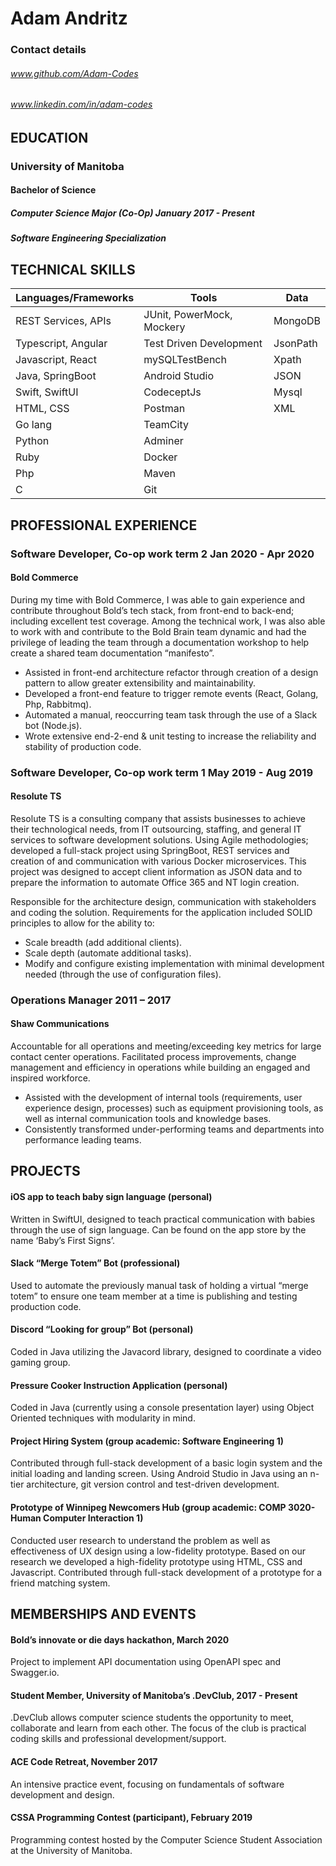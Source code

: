 # Adam Andritz
### Contact details
###### www.github.com/Adam-Codes

###### www.linkedin.com/in/adam-codes


## EDUCATION
### University of Manitoba
#### Bachelor of Science
##### Computer Science Major (Co-Op) 	                January 2017 - Present
##### Software Engineering Specialization


## TECHNICAL SKILLS

| Languages/Frameworks | Tools | Data |
|-------|--------|---------|
| REST Services, APIs | JUnit, PowerMock, Mockery | MongoDB |
| Typescript, Angular | Test Driven Development | JsonPath |
| Javascript, React | mySQLTestBench | Xpath |
| Java, SpringBoot | Android Studio | JSON |
| Swift, SwiftUI | CodeceptJs | Mysql |
| HTML, CSS | Postman | XML |
| Go lang | TeamCity |
| Python | Adminer |
| Ruby | Docker |
| Php | Maven |
| C | Git |

## PROFESSIONAL EXPERIENCE

### Software Developer, Co-op work term 2                                                  Jan 2020 - Apr 2020
#### **Bold Commerce**
During my time with Bold Commerce, I was able to gain experience and contribute throughout Bold’s tech stack, from front-end to back-end; including excellent test coverage. Among the technical work, I was also able to work with and contribute to the Bold Brain team dynamic and had the privilege of leading the team through a documentation workshop to help create a shared team documentation “manifesto”.

* Assisted in front-end architecture refactor through creation of a design pattern to allow greater extensibility and maintainability.
* Developed a front-end feature to trigger remote events (React, Golang, Php, Rabbitmq).
* Automated a manual, reoccurring team task through the use of a Slack bot (Node.js).
* Wrote extensive end-2-end & unit testing to increase the reliability and stability of production code.

### Software Developer, Co-op work term 1                                                  May 2019 - Aug 2019
#### **Resolute TS**
Resolute TS is a consulting company that assists businesses to achieve their technological needs, from IT outsourcing, staffing, and general IT services to software development solutions.
Using Agile methodologies; developed a full-stack project using SpringBoot, REST services and creation of and communication with various Docker microservices. This project was designed to accept client information as JSON data and to prepare the information to automate Office 365 and NT login creation. 

Responsible for the architecture design, communication with stakeholders and coding the solution.
Requirements for the application included SOLID principles to allow for the ability to:

* Scale breadth (add additional clients).
* Scale depth (automate additional tasks).
* Modify and configure existing implementation with minimal development needed (through the use of configuration files).

### Operations Manager  			      			   2011 – 2017
#### **Shaw Communications**
Accountable for all operations and meeting/exceeding key metrics for large contact center operations. Facilitated process improvements, change management and efficiency in operations while building an engaged and inspired workforce.

* Assisted with the development of internal tools (requirements, user experience design, processes) such as equipment provisioning tools, as well as internal communication tools and knowledge bases.
* Consistently transformed under-performing teams and departments into performance leading teams.

## PROJECTS

#### iOS app to teach baby sign language (personal)
Written in SwiftUI, designed to teach practical communication with babies through the use of sign language. Can be found on the app store by the name ‘Baby’s First Signs’.
#### Slack “Merge Totem” Bot (professional)
Used to automate the previously manual task of holding a virtual “merge totem” to ensure one team member at a time is publishing and testing production code.
#### Discord “Looking for group” Bot (personal)
Coded in Java utilizing the Javacord library, designed to coordinate a video gaming group.
#### Pressure Cooker Instruction Application (personal)
Coded in Java (currently using a console presentation layer) using Object Oriented techniques with modularity in mind.
#### Project Hiring System (group academic: Software Engineering 1)
Contributed through full-stack development of a basic login system and the initial loading and landing screen.
Using Android Studio in Java using an n-tier architecture, git version control and test-driven development.
#### Prototype of Winnipeg Newcomers Hub (group academic: COMP 3020-Human Computer Interaction 1)
Conducted user research to understand the problem as well as effectiveness of UX design using a low-fidelity prototype. Based on our research we developed a high-fidelity prototype using HTML, CSS and Javascript.
Contributed through full-stack development of a prototype for a friend matching system.

## MEMBERSHIPS AND EVENTS

#### Bold’s innovate or die days hackathon,							     March 2020
Project to implement API documentation using OpenAPI spec and Swagger.io.
#### Student Member, University of Manitoba’s .DevClub,                                                2017 - Present
.DevClub allows computer science students the opportunity to meet, collaborate and learn from each other. 
The focus of the club is practical coding skills and professional development/support.
#### ACE Code Retreat,										         November 2017
An intensive practice event, focusing on fundamentals of software development and design.
#### CSSA Programming Contest (participant),						        	 February 2019
Programming contest hosted by the Computer Science Student Association at the University of Manitoba.
